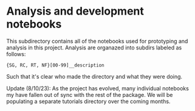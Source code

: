 # Analysis and development notebooks

This subdirectory contains all of the notebooks used for prototyping and analysis in this project. Analysis are organazed into subdirs labeled as follows:

`{SG, RC, RT, NF}[00-99]__description`

Such that it's clear who made the directory and what they were doing. 

Update (8/10/23): As the project has evolved, many individual notebooks my have fallen out of sync with the rest of the package. We will be populating a separate tutorials directory over the coming months.
